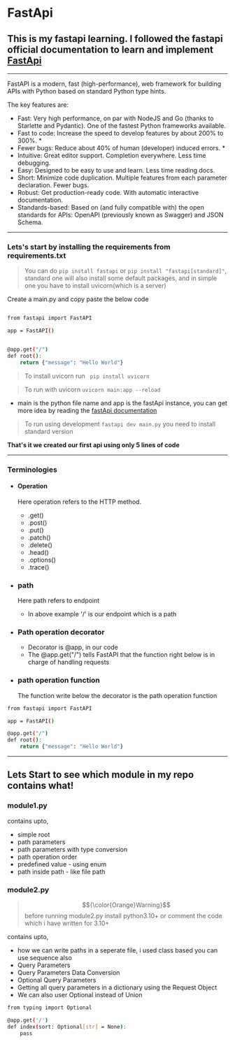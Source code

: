 # FastApi

## This is my fastapi learning. I followed the fastapi official documentation to learn and implement [**FastApi**](https://fastapi.tiangolo.com/tutorial/first-steps/)

---

FastAPI is a modern, fast (high-performance), web framework for building APIs with Python based on standard Python type hints.

The key features are:

- Fast: Very high performance, on par with NodeJS and Go (thanks to    Starlette and Pydantic). One of the fastest Python frameworks available.
- Fast to code: Increase the speed to develop features by about 200% to 300%. *
- Fewer bugs: Reduce about 40% of human (developer) induced errors. *
- Intuitive: Great editor support. Completion everywhere. Less time debugging.
- Easy: Designed to be easy to use and learn. Less time reading docs.
- Short: Minimize code duplication. Multiple features from each parameter declaration. Fewer bugs.
- Robust: Get production-ready code. With automatic interactive documentation.
- Standards-based: Based on (and fully compatible with) the open standards for APIs: OpenAPI (previously known as Swagger) and JSON Schema.

---

### Lets's start by installing the requirements from requirements.txt

> You can do `pip install fastapi` or `pip install "fastapi[standard]"`, standard one will also install some default packages, and in simple one you have to install uvicorn(which is a server)

Create a main.py and copy paste the below code
```bash

from fastapi import FastAPI

app = FastAPI()


@app.get("/")
def root():
    return {"message": "Hello World"}

```

> To install uvicorn run ` pip install uvicorn`

> To run with uvicorn `uvicorn main:app --reload`

- main is the python file name and app is the fastApi instance, you can get more idea by reading the [fastApi documentation](https://fastapi.tiangolo.com/tutorial/first-steps/)

> To run using development `fastapi dev main.py` you need to install standard version

**That's it we created our first api using only 5 lines of code**

---

### Terminologies

- #### Operation
    Here operation refers to the HTTP method.
    - .get()
    - .post()
    - .put()
    - .patch()
    - .delete()
    - .head()
    - .options()
    - .trace()

- ### path
    Here path refers to endpoint
    - In above example '/' is our endpoint which is a path

- ### Path operation decorator 
    - Decorator is @app, in our code
    - The @app.get("/") tells FastAPI that the function right below is in charge of handling requests

- ### path operation function
    The function write below the decorator is the path operation function

```bash
from fastapi import FastAPI

app = FastAPI()

@app.get("/")
def root():
    return {"message": "Hello World"}
```
       
---

## Lets Start to see which module in my repo contains what!



### module1.py

contains upto, 
-  simple root
- path parameters
- path parameters with type conversion
- path operation order
- predefined value - using enum
- path inside path - like file path

### module2.py 

> $${\color{Orange}Warning}$$
>before running module2.py install python3.10+ or comment the code which i have written for 3.10+

contains upto,
- how we can write paths in a seperate file, i used class based you can use sequence also
- Query Parameters 
- Query Parameters Data Conversion
- Optional Query Parameters
- Getting all query parameters in a dictionary using the Request Object
- We can also user Optional instead of Union
```bash
from typing import Optional

@app.get('/')
def index(sort: Optional[str] = None):
    pass
    
```

